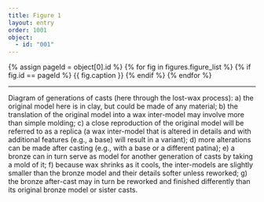 ```yaml
---
title: Figure 1
layout: entry
order: 1001
object:
  - id: "001"
---
```


{% assign pageId = object[0].id %}
{% for fig in figures.figure_list  %}
{% if fig.id == pageId %}
{{ fig.caption }}
{% endif %}
{% endfor %}

---

Diagram of generations of casts (here through the lost-wax process): a) the original model here is in clay, but could be made of any material; b) the translation of the original model into a wax inter-model may involve more than simple molding; c) a close reproduction of the original model will be referred to as a replica (a wax inter-model that is altered in details and with additional features (e.g., a base) will result in a variant); d) more alterations can be made after casting (e.g., with a base or a different patina); e) a bronze can in turn serve as model for another generation of casts by taking a mold of it; f) because wax shrinks as it cools, the inter-models are slightly smaller than the bronze model and their details softer unless reworked; g) the bronze after-cast may in turn be reworked and finished differently than its original bronze model or sister casts.
